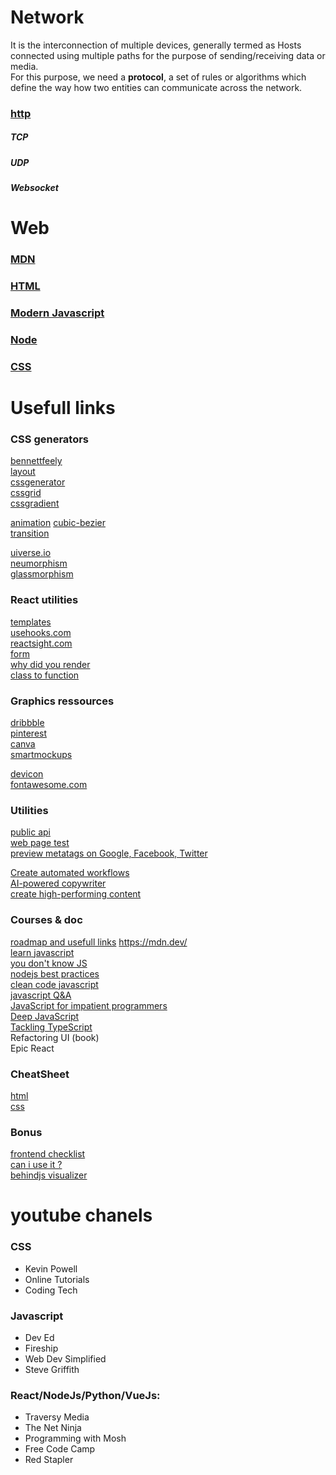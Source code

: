 
# Network
It is the interconnection of multiple devices, generally termed as Hosts connected using multiple paths for the purpose of sending/receiving data or media.  
For this purpose, we need a **protocol**, a set of rules or algorithms which define the way how two entities can communicate across the network.

###  [http](web-network/http.md)
##### TCP
##### UDP 
##### Websocket
# Web 

### [MDN](web-network/MDN.md)


###  [HTML](web-network/HTML.md)


###  [Modern Javascript](web-network/Modern-Javascript.md)


###  [Node](web-network/Node.md)


###  [CSS](web-network/CSS.md)




# Usefull links

### CSS generators
[bennettfeely](https://bennettfeely.com)  
[layout](https://layout.bradwoods.io)  
[cssgenerator](https://cssgenerator.org/)  
[cssgrid](https://cssgrid-generator.netlify.app)  
[cssgradient](https://t.co/T3e5HMeGlE) 

[animation](https://animista.net/ )
[cubic-bezier](https://cubic-bezier.com)  
[transition](https://www.transition.style/)  


[uiverse.io](https://uiverse.io/)  
[neumorphism](https://t.co/NkFoyRwctK)  
[glassmorphism](https://t.co/C7wlmOI9jm)   
 
### React utilities
[templates](https://mui.com/templates/)  
[usehooks.com](https://usehooks.com)  
[reactsight.com](https://reactsight.com)  
[form](https://formik.org)  
[why did you render](https://github.com/welldone-software/why-did-you-render)  
[class to function](https://wattenberger.com/blog/react-hooks)  
### Graphics ressources
[dribbble](https://dribbble.com/)  
[pinterest](https://www.pinterest.fr/)  
[canva](https://www.canva.com/)  
[smartmockups](https://smartmockups.com/)  

[devicon](https://devicon.dev/)  
[fontawesome.com](https://fontawesome.com/icons)  
### Utilities
[public api](https://github.com/public-apis/public-apis)  
[web page test](https://www.webpagetest.org/)  
[preview metatags on Google, Facebook, Twitter](https://metatags.io/)  

[Create automated workflows](https://t.co/NuBvDJXOPw)  
[AI-powered copywriter](https://t.co/rtaSGwiSzV)  
[create high-performing content](https://t.co/yskBtRhzOn)
### Courses & doc
[roadmap and usefull links](https://resourcify.me/#/)
https://mdn.dev/  
[learn javascript](https://github.com/bmorelli25/Become-A-Full-Stack-Web-Developer/#learn-javascript)  
[you don't know JS](https://github.com/getify/You-Dont-Know-JS)  
[nodejs best practices](https://github.com/goldbergyoni/nodebestpractices)  
[clean code javascript](https://github.com/ryanmcdermott/clean-code-javascript)  
[javascript Q&A](https://github.com/lydiahallie/javascript-questions/blob/master/README.md)  
[JavaScript for impatient programmers](https://t.co/uXKdpnLngt)  
[Deep JavaScript](https://t.co/tma31MtwA0)  
[Tackling TypeScript](https://t.co/yNjJugpoum)  
Refactoring UI (book)  
Epic React
### CheatSheet
[html](https://htmlcheatsheet.com)  
[css](https://cssreference.io)   

### Bonus
[frontend checklist](https://frontendchecklist.io/)  
[can i use it ?](https://caniuse.com/?search=Grid)  
[behindjs visualizer](http://latentflip.com/loupe)  

# youtube chanels
### CSS   
- Kevin Powell 
- Online Tutorials 
- Coding Tech 
### Javascript 
- Dev Ed 
- Fireship 
- Web Dev Simplified 
- Steve Griffith 
### React/NodeJs/Python/VueJs: 
- Traversy Media 
- The Net Ninja 
- Programming with Mosh 
- Free Code Camp 
- Red Stapler